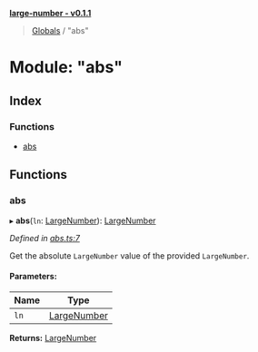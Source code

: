 **[large-number - v0.1.1](../README.md)**

> [Globals](../globals.md) / "abs"

# Module: "abs"

## Index

### Functions

* [abs](_abs_.md#abs)

## Functions

### abs

▸ **abs**(`ln`: [LargeNumber](../interfaces/_types_.largenumber.md)): [LargeNumber](../interfaces/_types_.largenumber.md)

*Defined in [abs.ts:7](https://github.com/zimmed/large-number/blob/08a74e5/src/abs.ts#L7)*

Get the absolute `LargeNumber` value of the provided `LargeNumber`.

#### Parameters:

Name | Type |
------ | ------ |
`ln` | [LargeNumber](../interfaces/_types_.largenumber.md) |

**Returns:** [LargeNumber](../interfaces/_types_.largenumber.md)

